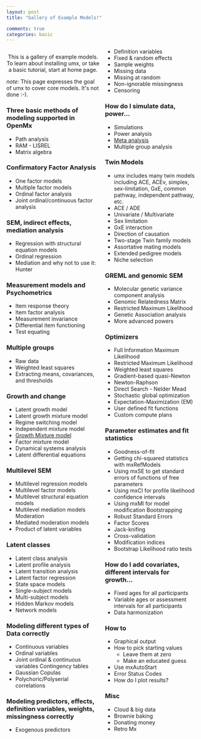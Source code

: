 ```yaml
---
layout: post
title: "Gallery of Example Models!"

comments: true
categories: basic
---
```


<div style="column-count: 2">

<a  name="top"></a>

<p style="text-align: center;">This is a gallery of example models. To learn about installing umx, or take a basic tutorial, start at home page.</p>


*note*: This page expresses the goal of umx to cover core models. It's not done :-).

### Three basic methods of modeling supported in OpenMx
* Path analysis
* RAM - LISREL
* Matrix algebra

### Confirmatory Factor Analysis
* One factor models
* Multiple factor models
* Ordinal factor analysis
* Joint ordinal/continuous factor analysis

### SEM, indirect effects, mediation analysis
* Regression with structural equation models
* Ordinal regression
* Mediation and why not to use it: Hunter

### Measurement models and Psychometrics
* Item response theory
* Item factor analysis
* Measurement invariance
* Differential item functioning
* Test equating

### Multiple groups
* Raw data
* Weighted least squares
* Extracting means, covariances, and thresholds

### Growth and change
* Latent growth model
* Latent growth mixture model
* Regime switching model
* Independent mixture model
* [Growth Mixture model](https://vipbg.vcu.edu/vipbg/OpenMx2/docs//OpenMx/latest/GrowthMixtureModel_Path.html)
* Factor mixture model
* Dynamical systems analysis
* Latent differential equations

### Multilevel SEM
* Multilevel regression models
* Multilevel factor models
* Multilevel structural equation models
* Multilevel mediation models Moderation
* Mediated moderation models
* Product of latent variables

### Latent classes
* Latent class analysis
* Latent profile analysis
* Latent transition analysis
* Latent factor regression
* State space models
* Single-subject models
* Multi-subject models
* Hidden Markov models
* Network models
### Modeling different types of Data correctly
* Continuous variables
* Ordinal variables
* Joint ordinal & continuous variables Contingency tables
* Gaussian Copulas
* Polychoric/Polyserial correlations
### Modeling predictors, effects, definition variables, weights, missingness correctly
* Exogenous predictors
* Definition variables
* Fixed & random effects
* Sample weights
* Missing data
* Missing at random
* Non-ignorable missingness
* Censoring

### How do I simulate data, power...
* Simulations
* Power analysis
* [Meta analysis](https://cran.r-project.org/web/packages/metaSEM/vignettes/Examples.html)
* Multiple group analysis

### Twin Models
* umx includes many twin models including ACE, ACEv, simplex, sex-limitation, GxE, common pathway, independent pathway, etc.
* ACE / ADE
* Univariate / Multivariate
* Sex limitation
* GxE interaction
* Direction of causation
* Two-stage Twin family models
* Assortative mating models
* Extended pedigree models
* Niche selection

### GREML and genomic SEM
* Molecular genetic variance component analysis
* Genomic Relatedness Matrix
* Restricted Maximum Likelihood
* Genetic Association analysis
* More advanced powers

### Optimizers
* Full Information Maximum Likelihood
* Restricted Maximum Likelihood
* Weighted least squares
* Gradient-based quasi-Newton
* Newton-Raphson
* Direct Search - Nelder Mead
* Stochastic global optimization
* Expectation-Maximization (EM)
* User defined fit functions
* Custom compute plans

### Parameter estimates and fit statistics
* Goodness-of-fit
* Getting chi-squared statistics with mxRefModels
* Using mxSE to get standard errors of functions of free parameters
* Using mxCI for profile likelihood confidence intervals
* Using mxMI for model modification Bootstrapping
* Robust Standard Errors
* Factor Scores
* Jack-knifing
* Cross-validation
* Modification indices
* Bootstrap Likelihood ratio tests

### How do I add covariates, different intervals for growth...
* Fixed ages for all participants
* Variable ages or assessment intervals for all participants
* Data harmonization

### How to
* Graphical output
* How to pick starting values
  * Leave them at zero
  * Make an educated guess
 * Use mxAutoStart
  * Error Status Codes
  * How do I plot results?

### Misc
* Cloud & big data
* Brownie baking
* Donating money
* Retro Mx